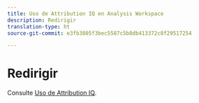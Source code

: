 ```yaml
---
title: Uso de Attribution IQ en Analysis Workspace
description: Redirigir
translation-type: ht
source-git-commit: e3fb3805f3bec5587c5b8db413372c8f29517254

---
```



# Redirigir

Consulte [Uso de Attribution IQ](../c-panels/attribution/use-attribution.md).

